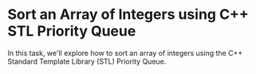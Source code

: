 # Sort an Array of Integers using C++ STL Priority Queue

In this task, we'll explore how to sort an array of integers using the C++ Standard Template Library (STL) Priority Queue.